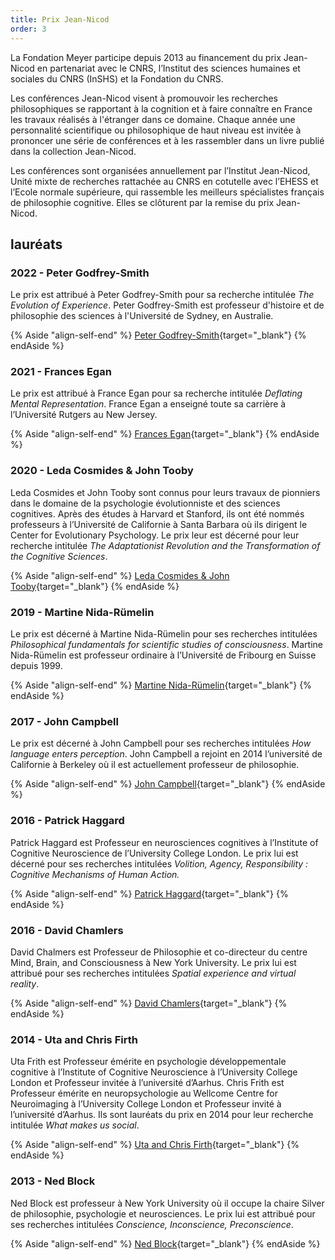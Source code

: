 ```yaml
---
title: Prix Jean-Nicod
order: 3
---
```


La Fondation Meyer participe depuis 2013 au financement du prix Jean-Nicod en partenariat avec le CNRS, l’Institut des sciences humaines et sociales du CNRS (InSHS) et la Fondation du CNRS.

Les conférences Jean-Nicod visent à promouvoir les recherches philosophiques se rapportant à la cognition et à faire connaître en France les travaux réalisés à l'étranger dans ce domaine. Chaque année une personnalité scientifique ou philosophique de haut niveau est invitée à prononcer une série de conférences et à les rassembler dans un livre publié dans la collection Jean-Nicod.

Les conférences sont organisées annuellement par l’Institut Jean-Nicod, Unité mixte de recherches rattachée au CNRS en cotutelle avec l’EHESS et l’Ecole normale supérieure, qui rassemble les meilleurs spécialistes français de philosophie cognitive. Elles se clôturent par la remise du prix Jean-Nicod.

## lauréats

### 2022 - <span>Peter Godfrey-Smith</span>

Le prix est attribué à Peter Godfrey-Smith pour sa recherche intitulée *The Evolution of Experience*. Peter Godfrey-Smith est professeur d'histoire et de philosophie des sciences à l'Université de Sydney, en Australie.

{% Aside "align-self-end" %}
  [Peter Godfrey-Smith](http://www.institutnicod.org/seminaires-colloques/prix-jean-nicod/conferences-et-prix-jean-nicod-2022/article/conferences-et-prix-jean-nicod-2022?lang=en&var_mode=calcul){target="_blank"}
{% endAside %}

### 2021 - <span>Frances Egan</span>

Le prix est attribué à France Egan pour sa recherche intitulée *Deflating Mental Representation*. France Egan a enseigné toute sa carrière à l’Université Rutgers au New Jersey.

{% Aside "align-self-end" %}
  [Frances Egan](http://www.institutnicod.org/seminaires-colloques/prix-jean-nicod/conferences-et-prix-jean-nicod-2021/article/jean-nicod-lectures-and-prize-2021?lang=en){target="_blank"}
{% endAside %}

### 2020 - <span>Leda Cosmides & John Tooby</span>

Leda Cosmides et John Tooby sont connus pour leurs travaux de pionniers dans le domaine de la psychologie évolutionniste et des sciences cognitives. Après des études à Harvard et Stanford, ils ont été nommés professeurs à l’Université de Californie à Santa Barbara où ils dirigent le Center for Evolutionary Psychology. Le prix leur est décerné pour leur recherche intitulée *The Adaptationist Revolution and the Transformation of the Cognitive Sciences*.

{% Aside "align-self-end" %}
  [Leda Cosmides & John Tooby](http://www.institutnicod.org/seminaires-colloques/prix-jean-nicod/recipiendaires-du-prix-jean-nicod-depuis-1993/conferences-et-prix-jean-nicod-2020/?lang=fr&var_mode=calcul){target="_blank"}
{% endAside %}

### 2019 - <span>Martine Nida-Rümelin</span>

Le prix est décerné à Martine Nida-Rümelin pour ses recherches intitulées *Philosophical fundamentals for scientific studies of consciousness*. Martine Nida-Rümelin est professeur ordinaire à l’Université de Fribourg en Suisse depuis 1999.

{% Aside "align-self-end" %}
  [Martine Nida-Rümelin](http://www.institutnicod.org/seminaires-colloques/prix-jean-nicod/recipiendaires-du-prix-jean-nicod-depuis-1993/m-nida-rumelin-2019/?lang=fr){target="_blank"}
{% endAside %}

### 2017 - <span>John Campbell</span>

Le prix est décerné à John Campbell pour ses recherches intitulées *How language enters perception*. John Campbell a rejoint en 2014 l’université de Californie à Berkeley où il est actuellement professeur de philosophie.

{% Aside "align-self-end" %}
  [John Campbell](http://www.institutnicod.org/seminaires-colloques/prix-jean-nicod/recipiendaires-du-prix-jean-nicod-depuis-1993/m-nida-rumelin-2019/?lang=fr){target="_blank"}
{% endAside %}

### 2016 - <span>Patrick Haggard</span>

Patrick Haggard est Professeur en neurosciences cognitives à l’Institute of Cognitive Neuroscience de l’University College London. Le prix lui est décerné pour ses recherches intitulées *Volition, Agency, Responsibility : Cognitive Mechanisms of Human Action.*

{% Aside "align-self-end" %}
  [Patrick Haggard](http://www.institutnicod.org/seminaires-colloques/prix-jean-nicod/recipiendaires-du-prix-jean-nicod-depuis-1993/p-haggard-2016/?lang=fr){target="_blank"}
{% endAside %}

### 2016 - <span>David Chamlers</span>

David Chalmers est Professeur de Philosophie et co-directeur du centre Mind, Brain, and Consciousness à New York University. Le prix lui est attribué pour ses recherches intitulées *Spatial experience and virtual reality*.

{% Aside "align-self-end" %}
  [David Chamlers](http://www.institutnicod.org/seminaires-colloques/prix-jean-nicod/recipiendaires-du-prix-jean-nicod-depuis-1993/d-chalmers-2015/?lang=fr){target="_blank"}
{% endAside %}

### 2014 - <span>Uta and Chris Firth</span>

Uta Frith est Professeur émérite en psychologie développementale cognitive à l’Institute of Cognitive Neuroscience à l’University College London et Professeur invitée à l’université d’Aarhus. Chris Frith est Professeur émérite en neuropsychologie au Wellcome Centre for Neuroimaging à l’University College London et Professeur invité à l’université d’Aarhus. Ils sont lauréats du prix en 2014 pour leur recherche intitulée *What makes us social*.

{% Aside "align-self-end" %}
  [Uta and Chris Firth](http://www.institutnicod.org/seminaires-colloques/prix-jean-nicod/recipiendaires-du-prix-jean-nicod-depuis-1993/c-u-frith-2014/?lang=fr){target="_blank"}
{% endAside %}

### 2013 - <span>Ned Block</span>

Ned Block est professeur à New York University où il occupe la chaire Silver de philosophie, psychologie et neurosciences. Le prix lui est attribué pour ses recherches intitulées *Conscience, Inconscience, Preconscience*.

{% Aside "align-self-end" %}
  [Ned Block](http://www.institutnicod.org/seminaires-colloques/prix-jean-nicod/recipiendaires-du-prix-jean-nicod-depuis-1993/n-block/?lang=fr){target="_blank"}
{% endAside %}
